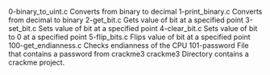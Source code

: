 0-binary_to_uint.c
Converts from binary to decimal
1-print_binary.c
Converts from decimal to binary
2-get_bit.c
Gets value of bit at a specified point
3-set_bit.c
Sets value of bit at a specified point
4-clear_bit.c
Sets value of bit to 0 at a specified point
5-flip_bits.c
Flips value of bit at a specified point
100-get_endianness.c
Checks endianness of the CPU
101-password
File that contains a password from crackme3
crackme3
Directory contains a crackme project.

